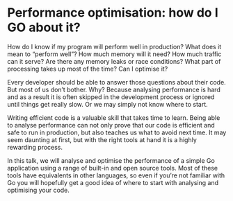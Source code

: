 # Performance optimisation:  how do I GO about it?

How do I know if my program will perform well in production?
What does it mean to “perform well”?
How much memory will it need?
How much traffic can it serve?
Are there any memory leaks or race conditions?
What part of processing takes up most of the time?
Can I optimise it?

Every developer should be able to answer those questions about their code. But most of us don’t bother. Why? Because analysing performance is hard and as a result it is often skipped in the development process or ignored until things get really slow. Or we may simply not know where to start. 

Writing efficient code is a valuable skill that takes time to learn. Being able to analyse performance can not only prove that our code is efficient and safe to run in production, but also teaches us what to avoid next time. It may seem daunting at first, but with the right tools at hand it is a highly rewarding process. 

In this talk, we will analyse and optimise the performance of a simple Go application using a range of built-in and open source tools. Most of these tools have equivalents in other languages, so even if you’re not familiar with Go you will hopefully get a good idea of where to start with analysing and optimising your code.
